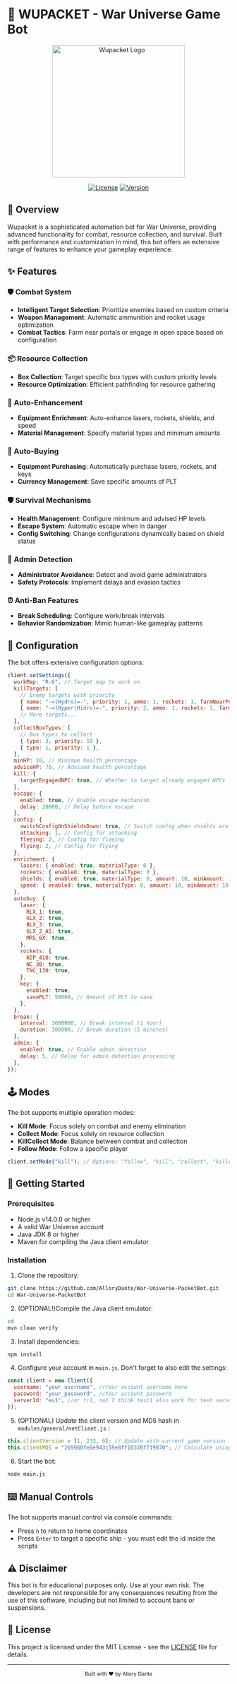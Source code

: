 # 🚀 WUPACKET - War Universe Game Bot

<div align="center">
  <img src="https://warangelbot.com/logo.png" alt="Wupacket Logo" width="300">
  
  [![License](https://img.shields.io/badge/license-MIT-blue.svg)](LICENSE)
  [![Version](https://img.shields.io/badge/version-1.0.0-green.svg)](https://github.com/yourusername/wupacket)
</div>

## 🌌 Overview

Wupacket is a sophisticated automation bot for War Universe, providing advanced functionality for combat, resource collection, and survival. Built with performance and customization in mind, this bot offers an extensive range of features to enhance your gameplay experience.

## ✨ Features

### 🛡️ Combat System

- **Intelligent Target Selection**: Prioritize enemies based on custom criteria
- **Weapon Management**: Automatic ammunition and rocket usage optimization
- **Combat Tactics**: Farm near portals or engage in open space based on configuration

### 📦 Resource Collection

- **Box Collection**: Target specific box types with custom priority levels
- **Resource Optimization**: Efficient pathfinding for resource gathering

### 🔄 Auto-Enhancement

- **Equipment Enrichment**: Auto-enhance lasers, rockets, shields, and speed
- **Material Management**: Specify material types and minimum amounts

### 🛒 Auto-Buying

- **Equipment Purchasing**: Automatically purchase lasers, rockets, and keys
- **Currency Management**: Save specific amounts of PLT

### 🛡️ Survival Mechanisms

- **Health Management**: Configure minimum and advised HP levels
- **Escape System**: Automatic escape when in danger
- **Config Switching**: Change configurations dynamically based on shield status

### 👮 Admin Detection

- **Administrator Avoidance**: Detect and avoid game administrators
- **Safety Protocols**: Implement delays and evasion tactics

### ⏰ Anti-Ban Features

- **Break Scheduling**: Configure work/break intervals
- **Behavior Randomization**: Mimic human-like gameplay patterns

## 🔧 Configuration

The bot offers extensive configuration options:

```javascript
client.setSettings({
  workMap: "R-6", // Target map to work on
  killTargets: [
    // Enemy targets with priority
    { name: "-=(Hydro)=-", priority: 1, ammo: 1, rockets: 1, farmNearPortal: false },
    { name: "-=(Hyper|Hidro)=-", priority: 2, ammo: 1, rockets: 1, farmNearPortal: false },
    // More targets...
  ],
  collectBoxTypes: [
    // Box types to collect
    { type: 3, priority: 10 },
    { type: 1, priority: 1 },
  ],
  minHP: 10, // Minimum health percentage
  adviceHP: 70, // Advised health percentage
  kill: {
    targetEngagedNPC: true, // Whether to target already engaged NPCs
  },
  escape: {
    enabled: true, // Enable escape mechanism
    delay: 20000, // Delay before escape
  },
  config: {
    switchConfigOnShieldsDown: true, // Switch config when shields are down
    attacking: 1, // Config for attacking
    fleeing: 2, // Config for fleeing
    flying: 2, // Config for flying
  },
  enrichment: {
    lasers: { enabled: true, materialType: 0 },
    rockets: { enabled: true, materialType: 0 },
    shields: { enabled: true, materialType: 0, amount: 10, minAmount: 10 },
    speed: { enabled: true, materialType: 0, amount: 10, minAmount: 10 },
  },
  autobuy: {
    laser: {
      RLX_1: true,
      GLX_2: true,
      BLX_3: true,
      GLX_2_AS: true,
      MRS_6X: true,
    },
    rockets: {
      KEP_410: true,
      NC_30: true,
      TNC_130: true,
    },
    key: {
      enabled: true,
      savePLT: 50000, // Amount of PLT to save
    },
  },
  break: {
    interval: 3600000, // Break interval (1 hour)
    duration: 300000, // Break duration (5 minutes)
  },
  admin: {
    enabled: true, // Enable admin detection
    delay: 5, // Delay for admin detection processing
  },
});
```

## 🕹️ Modes

The bot supports multiple operation modes:

- **Kill Mode**: Focus solely on combat and enemy elimination
- **Collect Mode**: Focus solely on resource collection
- **KillCollect Mode**: Balance between combat and collection
- **Follow Mode**: Follow a specific player

```javascript
client.setMode("kill"); // Options: "follow", "kill", "collect", "killcollect"
```

## 🚀 Getting Started

### Prerequisites

- Node.js v14.0.0 or higher
- A valid War Universe account
- Java JDK 8 or higher
- Maven for compiling the Java client emulator

### Installation

1. Clone the repository:

```bash
git clone https://github.com/AlloryDante/War-Universe-PacketBot.git
cd War-Universe-PacketBot
```

2. (OPTIONAL!)Compile the Java client emulator:

```bash
cd
mvn clean verify
```

3. Install dependencies:

```bash
npm install
```

4. Configure your account in `main.js`. Don't forget to also edit the settings:

```javascript
const client = new Client({
  username: "your_username", //Your account username here
  password: "your_password", //Your account password
  serverId: "eu1", //or tr1, na1 I think test1 also work for test server
});
```

5. (OPTIONAL) Update the client version and MD5 hash in `modules/general/netClient.js` :

```javascript
this.clientVersion = [1, 233, 0]; // Update with current game version
this.clientMD5 = "269980fe6e943c59e8ff10338f719870"; // Calculate using https://emn178.github.io/online-tools/md5_checksum.html
```

6. Start the bot:

```bash
node main.js
```

## ⌨️ Manual Controls

The bot supports manual control via console commands:

- Press `h` to return to home coordinates
- Press `Enter` to target a specific ship - you must edit the id inside the scripts

## ⚠️ Disclaimer

This bot is for educational purposes only. Use at your own risk. The developers are not responsible for any consequences resulting from the use of this software, including but not limited to account bans or suspensions.

## 📝 License

This project is licensed under the MIT License - see the [LICENSE](LICENSE) file for details.

---

<div align="center">
  <sub>Built with ❤️ by Allory Dante</sub>
</div>
